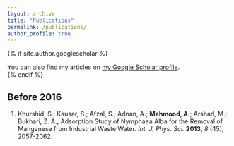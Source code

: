 ```yaml
---
layout: archive
title: "Publications"
permalink: /publications/
author_profile: true
---
```


{% if site.author.googlescholar %}
  <div class="wordwrap">You can also find my articles on <a href="{{site.author.googlescholar}}">my Google Scholar profile</a>.</div>
{% endif %}

Before 2016
------
1. Khurshid, S.; Kausar, S.; Afzal, S.; Adnan, A.; **Mehmood, A.**; Arshad, M.; Bukhari, Z. A., Adsorption Study of Nymphaea Alba for the Removal of Manganese from Industrial Waste Water. _Int. J. Phys. Sci._ **2013**, _8_ (45), 2057-2062.
